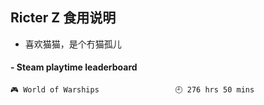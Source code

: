 ## Ricter Z 食用说明
- 喜欢猫猫，是个冇猫孤儿

<!-- steam-box start -->
#### - Steam playtime leaderboard
```text
🎮 World of Warships                 🕘 276 hrs 50 mins
```
<!-- Powered by https://github.com/YouEclipse/steam-box . -->
<!-- steam-box end -->
